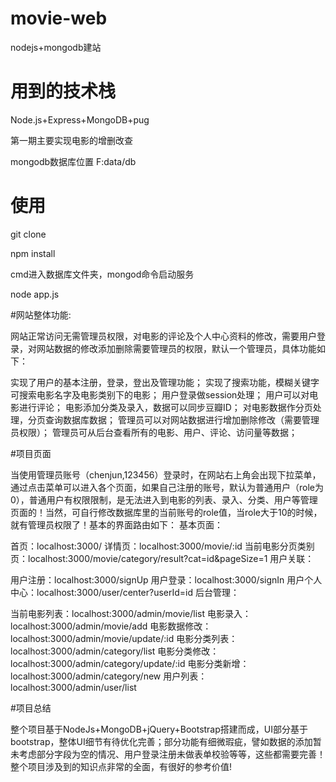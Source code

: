 # movie-web

nodejs+mongodb建站

# 用到的技术栈

Node.js+Express+MongoDB+pug

第一期主要实现电影的增删改查

mongodb数据库位置  F:data/db

# 使用
git clone

npm install

cmd进入数据库文件夹，mongod命令启动服务

node app.js

#网站整体功能:

网站正常访问无需管理员权限，对电影的评论及个人中心资料的修改，需要用户登录，对网站数据的修改添加删除需要管理员的权限，默认一个管理员，具体功能如下：

实现了用户的基本注册，登录，登出及管理功能；
实现了搜索功能，模糊关键字可搜索电影名字及电影类别下的电影；
用户登录做session处理；
用户可以对电影进行评论；
电影添加分类及录入，数据可以同步豆瓣ID；
对电影数据作分页处理，分页查询数据库数据；
管理员可以对网站数据进行增加删除修改（需要管理员权限）；
管理员可从后台查看所有的电影、用户、评论、访问量等数据；



#项目页面

当使用管理员账号（chenjun,123456）登录时，在网站右上角会出现下拉菜单，通过点击菜单可以进入各个页面，如果自己注册的账号，默认为普通用户（role为0），普通用户有权限限制，是无法进入到电影的列表、录入、分类、用户等管理页面的！当然，可自行修改数据库里的当前账号的role值，当role大于10的时候，就有管理员权限了！基本的界面路由如下： 基本页面：

首页：localhost:3000/
详情页：localhost:3000/movie/:id
当前电影分页类别页：localhost:3000/movie/category/result?cat=id&pageSize=1
用户关联：

用户注册：localhost:3000/signUp
用户登录：localhost:3000/signIn
用户个人中心：localhost:3000/user/center?userId=id
后台管理：

当前电影列表：localhost:3000/admin/movie/list
电影录入：localhost:3000/admin/movie/add
电影数据修改：localhost:3000/admin/movie/update/:id
电影分类列表：localhost:3000/admin/category/list
电影分类修改：localhost:3000/admin/category/update/:id
电影分类新增：localhost:3000/admin/category/new
用户列表：localhost:3000/admin/user/list


#项目总结

整个项目基于NodeJs+MongoDB+jQuery+Bootstrap搭建而成，UI部分基于bootstrap，整体UI细节有待优化完善；部分功能有细微瑕疵，譬如数据的添加暂未考虑部分字段为空的情况、用户登录注册未做表单校验等等，这些都需要完善！整个项目涉及到的知识点非常的全面，有很好的参考价值!
